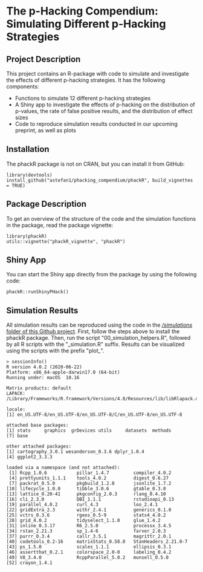 # The p-Hacking Compendium: Simulating Different p-Hacking Strategies

## Project Description
This project contains an R-package with code to simulate and investigate the effects of different p-hacking strategies. It has the following components:
* Functions to simulate 12 different p-hacking strategies
* A Shiny app to investigate the effects of p-hacking on the distribution of p-values, the rate of false positive results, and the distribution of effect sizes
* Code to reproduce simulation results conducted in our upcoming preprint, as well as plots

## Installation
The phackR package is not on CRAN, but you can install it from GitHub:

```
library(devtools)
install_github("astefan1/phacking_compendium/phackR", build_vignettes = TRUE)
```

## Package Description
To get an overview of the structure of the code and the simulation functions in the package, read the package vignette:

```
library(phackR)
utils::vignette("phackR_vignette", "phackR")
```

## Shiny App
You can start the Shiny app directly from the package by using the following code:

```
phackR::runShinyPHack()
```

## Simulation Results
All simulation results can be reproduced using the code in the [_/simulations_ folder of this Github project](https://github.com/astefan1/phacking_compendium/tree/master/simulations). First, follow the steps above to install the phackR package. Then, run the script "00_simulation_helpers.R", followed by all R scripts with the "\_simulation.R" suffix. Results can be visualized using the scripts with the prefix "plot\_". 


```
> sessionInfo()
R version 4.0.2 (2020-06-22)
Platform: x86_64-apple-darwin17.0 (64-bit)
Running under: macOS  10.16

Matrix products: default
LAPACK: /Library/Frameworks/R.framework/Versions/4.0/Resources/lib/libRlapack.dylib

locale:
[1] en_US.UTF-8/en_US.UTF-8/en_US.UTF-8/C/en_US.UTF-8/en_US.UTF-8

attached base packages:
[1] stats     graphics  grDevices utils     datasets  methods  
[7] base     

other attached packages:
[1] cartography_3.0.1 wesanderson_0.3.6 dplyr_1.0.4      
[4] ggplot2_3.3.3    

loaded via a namespace (and not attached):
 [1] Rcpp_1.0.6           pillar_1.4.7         compiler_4.0.2      
 [4] prettyunits_1.1.1    tools_4.0.2          digest_0.6.27       
 [7] packrat_0.5.0        pkgbuild_1.2.0       jsonlite_1.7.2      
[10] lifecycle_1.0.0      tibble_3.0.6         gtable_0.3.0        
[13] lattice_0.20-41      pkgconfig_2.0.3      rlang_0.4.10        
[16] cli_2.3.0            DBI_1.1.1            rstudioapi_0.13     
[19] parallel_4.0.2       curl_4.3             loo_2.4.1           
[22] gridExtra_2.3        withr_2.4.1          generics_0.1.0      
[25] vctrs_0.3.6          rgeos_0.5-9          stats4_4.0.2        
[28] grid_4.0.2           tidyselect_1.1.0     glue_1.4.2          
[31] inline_0.3.17        R6_2.5.0             processx_3.4.5      
[34] rstan_2.21.3         sp_1.4-6             farver_2.0.3        
[37] purrr_0.3.4          callr_3.5.1          magrittr_2.0.1      
[40] codetools_0.2-16     matrixStats_0.58.0   StanHeaders_2.21.0-7
[43] ps_1.5.0             scales_1.1.1         ellipsis_0.3.1      
[46] assertthat_0.2.1     colorspace_2.0-0     labeling_0.4.2      
[49] V8_3.4.0             RcppParallel_5.0.2   munsell_0.5.0       
[52] crayon_1.4.1 
```


